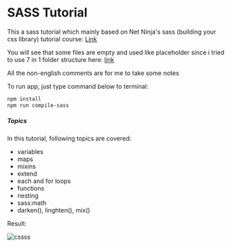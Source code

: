 # SASS Tutorial
This a sass tutorial which mainly based on Net Ninja's sass (building your css library) tutorial course:  [Link](https://www.youtube.com/watch?v=_kqN4hl9bGc&list=PL4cUxeGkcC9jxJX7vojNVK-o8ubDZEcNb "Link")

You will see that some files are empty and used like placeholder since i tried to use 7 in 1 folder structure here: [link](https://dev.to/dostonnabotov/a-modern-sass-folder-structure-330f "link")

All the non-english comments are for me to take some notes

To run app, just type command below to terminal:
```bash
npm install
npm run compile-sass
```

##### Topics
In this tutorial, following topics are covered:
- variables
- maps
- mixins
- extend
- each and for loops
- functions
- nesting
- sass:math
- darken(), linghten(), mix()

Result:

![cssss](https://github.com/Mehmet-Emre-Topdal/sass-tutorial/assets/108151964/ba494d35-7bfb-4d01-8d14-6c9cf66a28dc)









